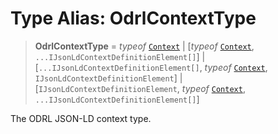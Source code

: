 # Type Alias: OdrlContextType

> **OdrlContextType** = *typeof* [`Context`](../variables/OdrlContexts.md#context) \| \[*typeof* [`Context`](../variables/OdrlContexts.md#context), `...IJsonLdContextDefinitionElement[]`\] \| \[`...IJsonLdContextDefinitionElement[]`, *typeof* [`Context`](../variables/OdrlContexts.md#context), `IJsonLdContextDefinitionElement`\] \| \[`IJsonLdContextDefinitionElement`, *typeof* [`Context`](../variables/OdrlContexts.md#context), `...IJsonLdContextDefinitionElement[]`\]

The ODRL JSON-LD context type.
